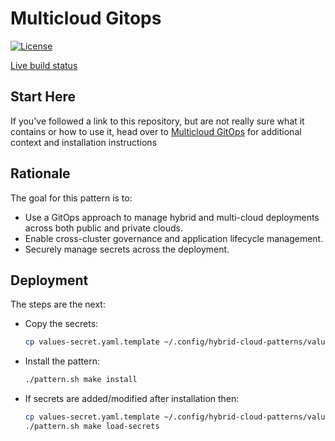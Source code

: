 # Multicloud Gitops

[![License](https://img.shields.io/badge/License-Apache%202.0-blue.svg)](https://opensource.org/licenses/Apache-2.0)

[Live build status](https://validatedpatterns.io/ci/?pattern=mcgitops)

## Start Here

If you've followed a link to this repository, but are not really sure what it contains
or how to use it, head over to [Multicloud GitOps](https://validatedpatterns.io/patterns/multicloud-gitops/)
for additional context and installation instructions

## Rationale

The goal for this pattern is to:

* Use a GitOps approach to manage hybrid and multi-cloud deployments across both public and private clouds.
* Enable cross-cluster governance and application lifecycle management.
* Securely manage secrets across the deployment.


## Deployment

The steps are the next:

* Copy the secrets:

    ```bash
    cp values-secret.yaml.template ~/.config/hybrid-cloud-patterns/values-secret-multicloud-gitops.yaml
    ```

* Install the pattern:

    ```bash
    ./pattern.sh make install
    ```

* If secrets are added/modified after installation then:

    ```bash
    cp values-secret.yaml.template ~/.config/hybrid-cloud-patterns/values-secret-multicloud-gitops.yaml
    ./pattern.sh make load-secrets
    ```

